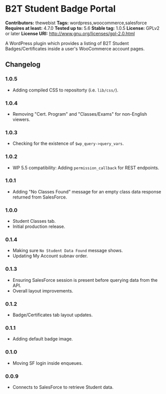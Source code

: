 # B2T Student Badge Portal #
**Contributors:** thewebist
**Tags:** wordpress,woocommerce,salesforce
**Requires at least:** 4.7.0
**Tested up to:** 5.6
**Stable tag:** 1.0.5
**License:** GPLv2 or later
**License URI:** http://www.gnu.org/licenses/gpl-2.0.html

A WordPress plugin which provides a listing of B2T Student Badges/Certificates inside a user's WooCommerce account pages.

## Changelog ##

### 1.0.5 ###
* Adding compiled CSS to repositorty (i.e. `lib/css/`).

### 1.0.4 ###
* Removing "Cert. Program" and "Classes/Exams" for non-English viewers.

### 1.0.3 ###
* Checking for the existence of `$wp_query->query_vars`.

### 1.0.2 ###
* WP 5.5 compatibility: Adding `permission_callback` for REST endpoints.

### 1.0.1 ###
* Adding "No Classes Found" message for an empty class data response returned from SalesForce.

### 1.0.0 ###
* Student Classes tab.
* Initial production release.

### 0.1.4 ###
* Making sure `No Student Data Found` message shows.
* Updating My Account subnav order.

### 0.1.3 ###
* Ensuring SalesForce session is present before querying data from the API.
* Overall layout improvements.

### 0.1.2 ###
* Badge/Certificates tab layout updates.

### 0.1.1 ###
* Adding default badge image.

### 0.1.0 ###
* Moving SF login inside enqueues.

### 0.0.9 ###
* Connects to SalesForce to retrieve Student data.